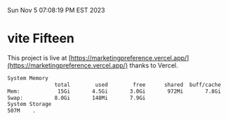Sun Nov  5 07:08:19 PM EST 2023

# vite Fifteen


This project is live at [https://marketingpreference.vercel.app/](https://marketingpreference.vercel.app/) thanks to Vercel.

```bash
System Memory
               total        used        free      shared  buff/cache   available
Mem:            15Gi       4.5Gi       3.0Gi       972Mi       7.8Gi       9.5Gi
Swap:          8.0Gi       148Mi       7.9Gi
System Storage
507M	.
```
```bash
